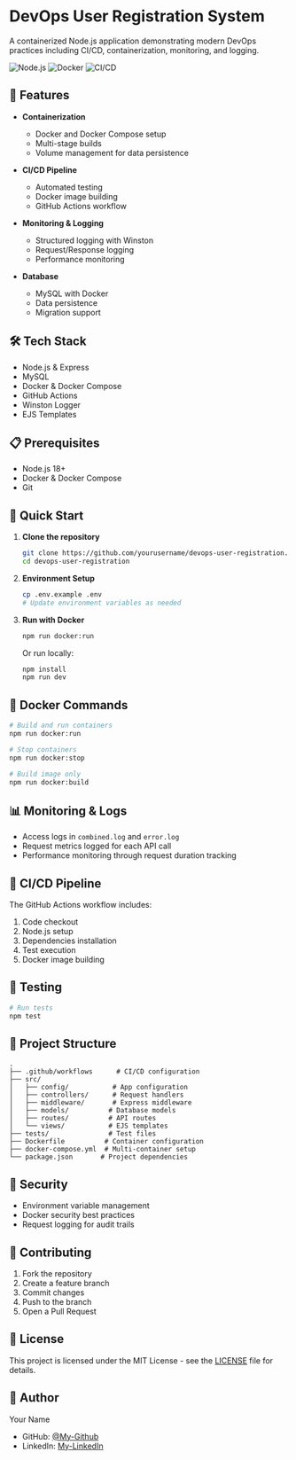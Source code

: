# DevOps User Registration System

A containerized Node.js application demonstrating modern DevOps practices including CI/CD, containerization, monitoring, and logging.

![Node.js](https://img.shields.io/badge/Node.js-18-green)
![Docker](https://img.shields.io/badge/Docker-Enabled-blue)
![CI/CD](https://img.shields.io/badge/CI%2FCD-GitHub_Actions-2088FF)

## 🚀 Features

- **Containerization**
  - Docker and Docker Compose setup
  - Multi-stage builds
  - Volume management for data persistence

- **CI/CD Pipeline**
  - Automated testing
  - Docker image building
  - GitHub Actions workflow

- **Monitoring & Logging**
  - Structured logging with Winston
  - Request/Response logging
  - Performance monitoring

- **Database**
  - MySQL with Docker
  - Data persistence
  - Migration support

## 🛠️ Tech Stack

- Node.js & Express
- MySQL
- Docker & Docker Compose
- GitHub Actions
- Winston Logger
- EJS Templates

## 📋 Prerequisites

- Node.js 18+
- Docker & Docker Compose
- Git

## 🚀 Quick Start

1. **Clone the repository**
   ```bash
   git clone https://github.com/yourusername/devops-user-registration.git
   cd devops-user-registration
   ```

2. **Environment Setup**
   ```bash
   cp .env.example .env
   # Update environment variables as needed
   ```

3. **Run with Docker**
   ```bash
   npm run docker:run
   ```

   Or run locally:
   ```bash
   npm install
   npm run dev
   ```

## 🐳 Docker Commands

```bash
# Build and run containers
npm run docker:run

# Stop containers
npm run docker:stop

# Build image only
npm run docker:build
```

## 📊 Monitoring & Logs

- Access logs in `combined.log` and `error.log`
- Request metrics logged for each API call
- Performance monitoring through request duration tracking

## 🔄 CI/CD Pipeline

The GitHub Actions workflow includes:
1. Code checkout
2. Node.js setup
3. Dependencies installation
4. Test execution
5. Docker image building

## 🧪 Testing

```bash
# Run tests
npm test
```

## 📁 Project Structure

```
.
├── .github/workflows      # CI/CD configuration
├── src/
│   ├── config/           # App configuration
│   ├── controllers/      # Request handlers
│   ├── middleware/       # Express middleware
│   ├── models/          # Database models
│   ├── routes/          # API routes
│   └── views/           # EJS templates
├── tests/               # Test files
├── Dockerfile          # Container configuration
├── docker-compose.yml  # Multi-container setup
└── package.json       # Project dependencies
```

## 🔐 Security

- Environment variable management
- Docker security best practices
- Request logging for audit trails

## 🤝 Contributing

1. Fork the repository
2. Create a feature branch
3. Commit changes
4. Push to the branch
5. Open a Pull Request

## 📝 License

This project is licensed under the MIT License - see the [LICENSE](LICENSE) file for details.

## 👤 Author

Your Name
- GitHub: [@My-Github](https://github.com/N176)
- LinkedIn: [My-LinkedIn](https://linkedin.com/in/nazish-ali-7b09a0257)
